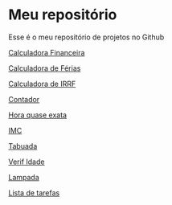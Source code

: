 # Meu repositório
<p>Esse é o meu repositório de projetos no Github</p>
<p><a href = "https://thiago-dourado.github.io/repositorio/Calculadora%20Financeira/">Calculadora Financeira</a></p>
<p><a href = "https://thiago-dourado.github.io/repositorio/Calculadora%20de%20Férias/">Calculadora de Férias</a></p>
<p><a href = "https://thiago-dourado.github.io/repositorio/Calculo%20IRRF/">Calculadora de IRRF</a></p>
<p><a href = "https://thiago-dourado.github.io/repositorio/Contador/">Contador</a></p>
<p><a href = "https://thiago-dourado.github.io/repositorio/Hora%20quase%20exata/">Hora quase exata</a></p>
<p><a href = "https://thiago-dourado.github.io/repositorio/IMC/">IMC</a></p>
<p><a href = "https://thiago-dourado.github.io/repositorio/Tabuada/">Tabuada</a></p>
<p><a href = "https://thiago-dourado.github.io/repositorio/Verif%20Idade/">Verif Idade</a></p>
<p><a href = "https://thiago-dourado.github.io/repositorio/lampada/">Lampada</a></p>
<p><a href = "https://thiago-dourado.github.io/repositorio/lista%20de%20tarefas/">Lista de tarefas</a></p>